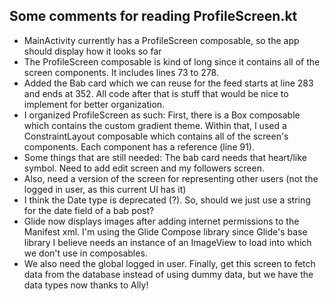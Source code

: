 
Some comments for reading ProfileScreen.kt
-----------------------------------------

- MainActivity currently has a ProfileScreen composable, so the app should display how it looks so far
- The ProfileScreen composable is kind of long since it contains all of the screen components. It includes lines 73 to 278.
- Added the Bab card which we can reuse for the feed starts at line 283 and ends at 352. All code after that is stuff that would be nice to implement for better organization.
- I organized ProfileScreen as such: First, there is a Box composable which contains the custom gradient theme. Within that, I used a ConstraintLayout composable which contains all of the screen's components. Each component has a reference (line 91).
- Some things that are still needed: The bab card needs that heart/like symbol. Need to add edit screen and my followers screen.
- Also, need a version of the screen for representing other users (not the logged in user, as this current UI has it)
- I think the Date type is deprecated (?). So, should we just use a string for the date field of a bab post?
- Glide now displays images after adding internet permissions to the Manifest xml. I'm using the Glide Compose library since Glide's base library I believe needs an instance of an ImageView to load into which we don't use in composables.
- We also need the global logged in user. Finally, get this screen to fetch data from the database instead of using dummy data, but we have the data types now thanks to Ally!
